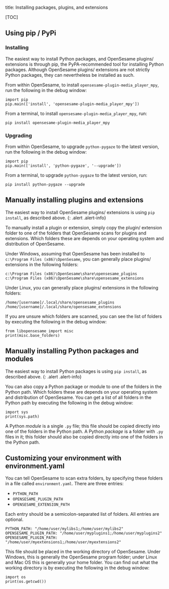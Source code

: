 title: Installing packages, plugins, and extensions


[TOC]


## Using pip / PyPi

### Installing

The easiest way to install Python packages, and OpenSesame plugins/ extensions is through pip, the PyPA-recommended tool for installing Python packages. Although OpenSesame plugins/ extensions are not strictly Python packages, they can nevertheless be installed as such.

From within OpenSesame, to install `opensesame-plugin-media_player_mpy`, run the following in the debug window:

	import pip
	pip.main(['install', 'opensesame-plugin-media_player_mpy'])

From a terminal, to install `opensesame-plugin-media_player_mpy`, run:

	pip install opensesame-plugin-media_player_mpy

### Upgrading

From within OpenSesame, to upgrade `python-pygaze` to the latest version, run the following in the debug window:

	import pip
	pip.main(['install', 'python-pygaze', '--upgrade'])

From a terminal, to upgrade `python-pygaze` to the latest version, run:

	pip install python-pygaze --upgrade


## Manually installing plugins and extensions

The easiest way to install OpenSesame plugins/ extensions is using `pip install`, as described above.
{: .alert .alert-info}

To manually install a plugin or extension, simply copy the plugin/ extension folder to one of the folders that OpenSesame scans for plugins and extensions. Which folders these are depends on your operating system and distribution of OpenSesame.

Under Windows, assuming that OpenSesame has been installed to `c:\Program Files (x86)\OpenSesame`, you can generally place plugins/ extensions in the following folders:

	c:\Program Files (x86)\OpenSesame\share\opensesame_plugins
	c:\Program Files (x86)\OpenSesame\share\opensesame_extensions

Under Linux, you can generally place plugins/ extensions in the following folders:

	/home/[username]/.local/share/opensesame_plugins
	/home/[username]/.local/share/opensesame_extensions

If you are unsure which folders are scanned, you can see the list of folders by executing the following in the debug window:

	from libopensesame import misc
	print(misc.base_folders)


## Manually installing Python packages and modules

The easiest way to install Python packages is using `pip install`, as described above.
{: .alert .alert-info}

You can also copy a Python package or module to one of the folders in the Python path. Which folders these are depends on your operating system and distribution of OpenSesame. You can get a list of all folders in the Python path by executing the following in the debug window:

	import sys
	print(sys.path)

A Python *module* is a single `.py` file; this file should be copied directly into one of the folders in the Python path. A Python *package* is a folder with `.py` files in it; this folder should also be copied directly into one of the folders in the Python path.


## Customizing your environment with environment.yaml

You can tell OpenSesame to scan extra folders, by specifying these folders in a file called `environment.yaml`. There are three entries:

- `PYTHON_PATH`
- `OPENSESAME_PLUGIN_PATH`
- `OPENSESAME_EXTENSION_PATH`

Each entry should be a semicolon-separated list of folders. All entries are optional.

	PYTHON_PATH: "/home/user/mylibs1;/home/user/mylibs2"
	OPENSESAME_PLUGIN_PATH: "/home/user/myplugins1;/home/user/myplugins2"
	OPENSESAME_PLUGIN_PATH: "/home/user/myextensions1;/home/user/myextensions2"

This file should be placed in the working directory of OpenSesame. Under Windows, this is generally the OpenSesame program folder; under Linux and Mac OS this is generally your home folder. You can find out what the working directory is by executing the following in the debug window:

	import os
	print(os.getcwd())
